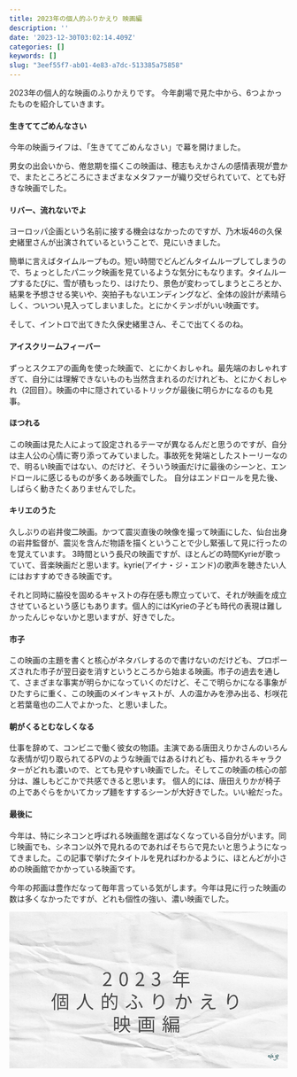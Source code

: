 ```yaml
---
title: 2023年の個人的ふりかえり 映画編
description: ''
date: '2023-12-30T03:02:14.409Z'
categories: []
keywords: []
slug: "3eef55f7-ab01-4e83-a7dc-513385a75858"
---
```

2023年の個人的な映画のふりかえりです。 今年劇場で見た中から、6つよかったものを紹介していきます。

#### 生きててごめんなさい

今年の映画ライフは、「生きててごめんなさい」で幕を開けました。

男女の出会いから、倦怠期を描くこの映画は、穂志もえかさんの感情表現が豊かで、またところどころにさまざまなメタファーが織り交ぜられていて、とても好きな映画でした。

#### リバー、流れないでよ

ヨーロッパ企画という名前に接する機会はなかったのですが、乃木坂46の久保史緒里さんが出演されているということで、見にいきました。

簡単に言えばタイムループもの。短い時間でどんどんタイムループしてしまうので、ちょっとしたパニック映画を見ているような気分にもなります。タイムループするたびに、雪が積もったり、はけたり、景色が変わってしまうところとか、結果を予想させる笑いや、突拍子もないエンディングなど、全体の設計が素晴らしく、ついつい見入ってしまいました。とにかくテンポがいい映画です。

そして、イントロで出てきた久保史緒里さん、そこで出てくるのね。

#### アイスクリームフィーバー

ずっとスクエアの画角を使った映画で、とにかくおしゃれ。最先端のおしゃれすぎて、自分には理解できないものも当然含まれるのだけれども、とにかくおしゃれ（2回目）。映画の中に隠されているトリックが最後に明らかになるのも見事。

#### ほつれる

この映画は見た人によって設定されるテーマが異なるんだと思うのですが、自分は主人公の心情に寄り添ってみていました。事故死を発端としたストーリーなので、明るい映画ではない、のだけど、そういう映画だけに最後のシーンと、エンドロールに感じるものが多くある映画でした。 自分はエンドロールを見た後、しばらく動きたくありませんでした。

#### キリエのうた

久しぶりの岩井俊二映画。かつて震災直後の映像を撮って映画にした、仙台出身の岩井監督が、震災を含んだ物語を描くということで少し緊張して見に行ったのを覚えています。 3時間という長尺の映画ですが、ほとんどの時間Kyrieが歌っていて、音楽映画だと思います。kyrie(アイナ・ジ・エンド)の歌声を聴きたい人にはおすすめできる映画です。

それと同時に脇役を固めるキャストの存在感も際立っていて、それが映画を成立させているという感じもあります。個人的にはKyrieの子ども時代の表現は難しかったんじゃないかと思いますが、好きでした。

#### 市子

この映画の主題を書くと核心がネタバレするので書けないのだけども、プロポーズされた市子が翌日姿を消すというところから始まる映画。市子の過去を通して、さまざまな事実が明らかになっていくのだけど、そこで明らかになる事象がひたすらに重く、この映画のメインキャストが、人の温かみを滲み出る、杉咲花と若葉竜也の二人でよかった、と思いました。

#### 朝がくるとむなしくなる

仕事を辞めて、コンビニで働く彼女の物語。主演である唐田えりかさんのいろんな表情が切り取られてるPVのような映画ではあるけれども、描かれるキャラクターがどれも濃いので、とても見やすい映画でした。そしてこの映画の核心の部分は、誰しもどこかで共感できると思います。 個人的には、唐田えりかが椅子の上であぐらをかいてカップ麺をすするシーンが大好きでした。いい絵だった。

#### 最後に

今年は、特にシネコンと呼ばれる映画館を選ばなくなっている自分がいます。同じ映画でも、シネコン以外で見れるのであればそちらで見たいと思うようになってきました。この記事で挙げたタイトルを見ればわかるように、ほとんどが小さめの映画館でかかっている映画です。

今年の邦画は豊作だなって毎年言っている気がします。今年は見に行った映画の数は多くなかったですが、どれも個性の強い、濃い映画でした。

![](1__NKVljnVjIMV13LnyHgHarA.png)
